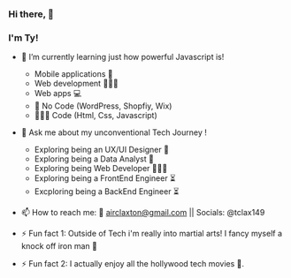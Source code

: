 ### Hi there, 👋
   ### I'm Ty! 

<!--
**tclax149/Profile** is a ✨ _special_ ✨ repository because its `README.md` (this file) appears on your GitHub profile.

- 👯 I’m looking to collaborate on ...
- 🤔 I’m looking for help with ...

-->


- 🌱 I’m currently learning just how powerful Javascript is!

    -  Mobile applications 📱
    -  Web development 👨🏽‍💻 
    -  Web apps 💻
    - 🎨 No Code (WordPress, Shopfiy, Wix)
    - 👨🏽‍💻 Code (Html, Css, Javascript) 

- 💬 Ask me about my unconventional Tech Journey ! 
    -  Exploring being an UX/UI Designer 🎨
    -  Exploring being a Data Analyst 🤖
    -  Exploring being Web Developer  👨🏽‍💻 
    -  Exploring being a FrontEnd Engineer ⏳
    -  Excploring being a BackEnd Engineer ⏳

      
- 📫 How to reach me: 📧 airclaxton@gmail.com || Socials: @tclax149  


- ⚡ Fun fact 1: Outside of Tech i'm really into martial arts! I fancy myself a knock off iron man 🤣
- ⚡ Fun fact 2: I actually enjoy all the hollywood tech movies 👀.
  
    
